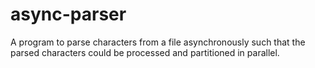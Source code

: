 # async-parser
A program to parse characters from a file asynchronously such that the parsed characters could be processed and partitioned in parallel.
